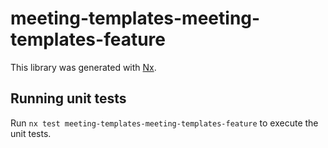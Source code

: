 # meeting-templates-meeting-templates-feature

This library was generated with [Nx](https://nx.dev).

## Running unit tests

Run `nx test meeting-templates-meeting-templates-feature` to execute the unit tests.
